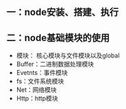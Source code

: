 
## 一：node安装、搭建、执行
## 二：node基础模块的使用
- 模块： 核心模块与文件模块以及global
- Buffer：二进制数据处理模块
- Evetnts：事件模块
- fs：文件系统模块
- Net：网络模块
- Http：http模块
